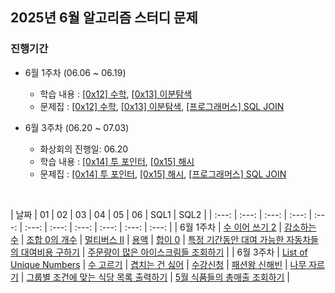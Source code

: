 ## 2025년 6월 알고리즘 스터디 문제

### 진행기간
- 6월 1주차 (06.06 ~ 06.19)
    - 학습 내용 : [[0x12] 수학](https://blog.encrypted.gg/983), [[0x13] 이분탐색](https://blog.encrypted.gg/985)
    - 문제집 : [[0x12] 수학](https://github.com/encrypted-def/basic-algo-lecture/blob/master/workbook/0x12.md), [[0x13] 이분탐색](https://github.com/encrypted-def/basic-algo-lecture/blob/master/workbook/0x13.md), [[프로그래머스] SQL JOIN](https://school.programmers.co.kr/learn/courses/30/parts/17046)

- 6월 3주차 (06.20 ~ 07.03)
    - 화상회의 진행일: 06.20
    - 학습 내용 : [[0x14] 투 포인터](https://blog.encrypted.gg/1004), [[0x15] 해시](https://blog.encrypted.gg/1009)
    - 문제집 : [[0x14] 투 포인터](https://github.com/encrypted-def/basic-algo-lecture/blob/master/workbook/0x14.md), [[0x15] 해시](https://github.com/encrypted-def/basic-algo-lecture/blob/master/workbook/0x15.md), [[프로그래머스] SQL JOIN](https://school.programmers.co.kr/learn/courses/30/parts/17046)

<br />

| 날짜 | 01 | 02 | 03 | 04 | 05 | 06 | SQL1 | SQL2 |
| :---: | :---: | :---: | :---: | :---: | :---: | :---: | :---: | :---: | :---: | :---: |
| 6월 1주차 | [수 이어 쓰기 2](https://www.acmicpc.net/problem/1790) | [감소하는 수](https://www.acmicpc.net/problem/1038) | [조합 0의 개수](https://www.acmicpc.net/problem/2004) | [멀티버스 Ⅱ](https://www.acmicpc.net/problem/18869) | [용액](https://www.acmicpc.net/problem/2467) | [합이 0](https://www.acmicpc.net/problem/3151) | [특정 기간동안 대여 가능한 자동차들의 대여비용 구하기](https://school.programmers.co.kr/learn/courses/30/lessons/157339) | [주문량이 많은 아이스크림들 조회하기](https://school.programmers.co.kr/learn/courses/30/lessons/133027) |
| 6월 3주차 | [List of Unique Numbers](https://www.acmicpc.net/problem/13144) | [수 고르기](https://www.acmicpc.net/problem/2230) | [겹치는 건 싫어](https://www.acmicpc.net/problem/20922) | [수강신청](https://www.acmicpc.net/problem/13414) | [패션왕 신해빈](https://www.acmicpc.net/problem/9375) | [나무 자르기](hhttps://www.acmicpc.net/problem/2805) | [그룹별 조건에 맞는 식당 목록 출력하기](https://school.programmers.co.kr/learn/courses/30/lessons/131124) | [5월 식품들의 총매출 조회하기](https://school.programmers.co.kr/learn/courses/30/lessons/131117) |
